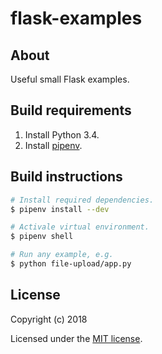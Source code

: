 # flask-examples

About
-----
Useful small Flask examples.

Build requirements
------------------
1. Install Python 3.4.
2. Install [pipenv](https://github.com/pypa/pipenv).

Build instructions
------------------

```bash
# Install required dependencies.
$ pipenv install --dev

# Activale virtual environment.
$ pipenv shell

# Run any example, e.g.
$ python file-upload/app.py
```

License
-------

Copyright (c) 2018

Licensed under the [MIT license](LICENSE).
